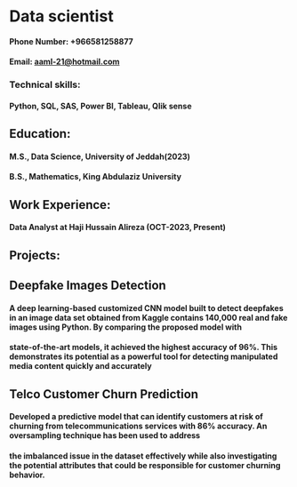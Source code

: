 # Data scientist
#### Phone Number: +966581258877              
#### Email: aaml-21@hotmail.com
### Technical skills: 
#### Python, SQL, SAS, Power BI, Tableau, Qlik sense
## Education:
#### M.S., Data Science,                 University of Jeddah(2023)

#### B.S., Mathematics,                  King Abdulaziz University
## Work Experience:
#### Data Analyst at Haji Hussain Alireza (OCT-2023, Present)
## Projects:
## Deepfake Images Detection
#### A deep learning-based customized CNN model built to detect deepfakes in an image data set obtained from Kaggle contains 140,000 real and fake images using Python. By comparing the proposed model with 
#### state-of-the-art models, it achieved the highest accuracy of 96%. This demonstrates its potential as a powerful tool for detecting manipulated media content quickly and accurately
## Telco Customer Churn Prediction
#### Developed a predictive model that can identify customers at risk of churning from telecommunications services with 86% accuracy. An oversampling technique has been used to address 
#### the imbalanced issue in the dataset effectively while also investigating the potential attributes that could be responsible for customer churning behavior.
